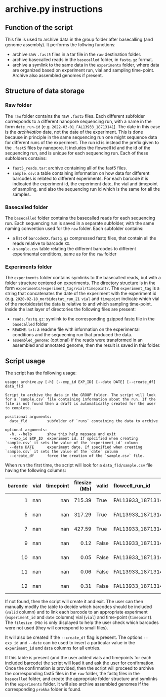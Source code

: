 # archive.py instructions

## Function of the script

This file is used to archive data in the group folder after basecalling (and genome assembly). It performs the follwing functions:

- archive raw `.fast5` files in a tar file in the `raw` destination folder.
- archive basecalled reads in the `basecalled` folder, in `fastq.gz` format.
- archive a symlink to the same data in the `experiments` folder, where data are organized based on experiment run, vial and sampling time-point. Archive also assembled genomes if present. 


## Structure of data storage

### Raw folder

The `raw` folder contains the raw `.fast5` files. Each different subfolder corresponds to a different nanopore sequencing run, with a name in the form `date_run-id` (e.g. `2022-03-01_FAL13933_18713141`). The date in this case is the _archiviation_ date, not the date of the experiment. This is done because in principle in the same sequencing run one might sequence data for different runs of the experiment. The run id is instead the prefix given to the `.fast5` files by nanopore. It includes the flowcell id and the id of the sequencing run, and is unique for each sequencing run.
Each of these subfolders contains:
- `fast5_reads.tar`: archive containing all of the fast5 files.
- `sample.csv`: a table containing information on how data for different barcodes is related to different experiments. For each barcode it is indicated the experiment id, the experiment date, the vial and timepoint of sampling, and also the sequencing run id which is the same for all the samples.


### Basecalled folder

The `basecalled` folder contains the basecalled reads for each sequencing run. Each sequencing run is saved in a separate subfolder, with the same naming convention used for the `raw` folder. Each subfolder contains:
- a list of `barcodeXX.fastq.gz` compressed fastq files, that contain all the reads relative to barcode `XX`.
- a `sample.csv` table relating the different barcodes to different experimental conditions, same as for the `raw` folder 


### Experiments folder

The `experiments` folder contains symlinks to the basecalled reads, but with a folder structure centered on experiments. The directory structure is in the form `experiments/experiment_tag/vial/timepoint/`. The `experiment_tag` is a string that concatenates the date of the experiment with the experiment id (e.g. `2020-02-18_morbidostat_run_2`). `vial` and `timepoint` indicate which vial of the morbidostat the data is relative to and which sampling time-point.
Inside the last layer of directories the following files are present:
- `reads.fastq.gz`: symlink to the corresponding gzipped fastq file in the `basecalled` folder
- `README.txt`: a readme file with information on the experimental conditions and the sequecning run that produced the data.
- `assembled_genome`: (optional) if the reads were transformed in an assembled and annotated genome, then the result is saved in this folder.


## Script usage

The script has the following usage:

```
usage: archive.py [-h] [--exp_id EXP_ID] [--date DATE] [--create_df] data_fld

Script to archive the data in the GROUP folder. The script will look for a `sample.csv` file containing information about the run. If the file is not found then a draft is automatically created for the user to complete.

positional arguments:
  data_fld         subfolder of `runs` containing the data to archive

optional arguments:
  -h, --help       show this help message and exit
  --exp_id EXP_ID  experiment id. If specified when creating `sample.csv` it sets the value of the `experiment_id` column
  --date DATE      experiment date. If specified when creating `sample.csv` it sets the value of the `date` column
  --create_df      force the creation of the `sample.csv` file.
```

When run the first time, the script will look for a `data_fld/sample.csv` file having the following columns:

|   barcode |   vial |   timepoint |   filesize (Mb) | valid   | flowcell_run_id   | experiment_id   | date       |
|----------:|-------:|------------:|----------------:|:--------|:------------------|:----------------|:-----------|
|         1 |    nan |         nan |          715.39 | True    | FAL13933_18713141 | RT              | 2022-02-18 |
|         5 |    nan |         nan |          317.29 | True    | FAL13933_18713141 | RT              | 2022-02-18 |
|         7 |    nan |         nan |          427.59 | True    | FAL13933_18713141 | RT              | 2022-02-18 |
|         9 |    nan |         nan |            0.12 | False   | FAL13933_18713141 | RT              | 2022-02-18 |
|        10 |    nan |         nan |            0.05 | False   | FAL13933_18713141 | RT              | 2022-02-18 |
|        11 |    nan |         nan |            0.06 | False   | FAL13933_18713141 | RT              | 2022-02-18 |
|        12 |    nan |         nan |            0.31 | False   | FAL13933_18713141 | RT              | 2022-02-18 |

If not found, then the script will create it and exit. The user can then manually modify the table to decide which barcodes should be included (`valid` column) and to link each barcode to an appropriate experiment (`experiment_id` and `date` columns) vial (`vial`) and time-point (`timepoint`). The `filesize (Mb)` is only displayed to help the user check which barcodes were not used (they will correspond to small files).

It will also be created if the `--create_df` flag is present. The options `--exp_id` and `--date` can be used to insert a particular value in the `experiment_id` and `date` columns for all entries.

If this table is present (and the user added vials and timepoints for each included barcode) the script will load it and ask the user for confirmation. Once the confirmation is provided, then the script will proceed to archive the corresponding fast5 files in the `raw` folder, the fastq files in the `basecalled` folder, and create the appropriate folder structure and symlinks in the `experiments` folder. It will also archive assembled genomes if the corresponding `prokka` folder is found.


